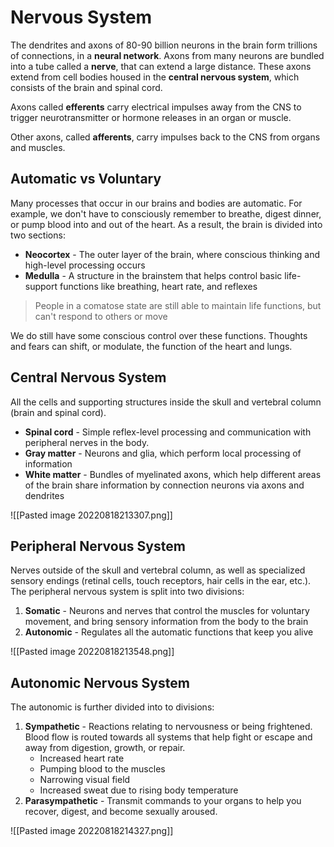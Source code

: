 # Nervous System
The dendrites and axons of 80-90 billion neurons in the brain form trillions of connections, in a **neural network**. Axons from many neurons are bundled into a tube called a **nerve**, that can extend a large distance. These axons extend from cell bodies housed in the **central nervous system**, which consists of the brain and spinal cord.

Axons called **efferents** carry electrical impulses away from the CNS to trigger neurotransmitter or hormone releases in an organ or muscle.

Other axons, called **afferents**, carry impulses back to the CNS from organs and muscles.

## Automatic vs Voluntary
Many processes that occur in our brains and bodies are automatic. For example, we don't have to consciously remember to breathe, digest dinner, or pump blood into and out of the heart. As a result, the brain is divided into two sections:
* **Neocortex** - The outer layer of the brain, where conscious thinking and high-level processing occurs
* **Medulla** - A structure in the brainstem that helps control basic life-support functions like breathing, heart rate, and reflexes
> People in a comatose state are still able to maintain life functions, but can't respond to others or move

We do still have some conscious control over these functions. Thoughts and fears can shift, or modulate, the function of the heart and lungs.

## Central Nervous System
All the cells and supporting structures inside the skull and vertebral column (brain and spinal cord).
* **Spinal cord** - Simple reflex-level processing and communication with peripheral nerves in the body.
* **Gray matter** - Neurons and glia, which perform local processing of information
* **White matter** - Bundles of myelinated axons, which help different areas of the brain share information by connection neurons via axons and dendrites

![[Pasted image 20220818213307.png]]

## Peripheral Nervous System
Nerves outside of the skull and vertebral column, as well as specialized sensory endings (retinal cells, touch receptors, hair cells in the ear, etc.). The peripheral nervous system is split into two divisions:
1. **Somatic** - Neurons and nerves that control the muscles for voluntary movement, and bring sensory information from the body to the brain
2. **Autonomic** - Regulates all the automatic functions that keep you alive

![[Pasted image 20220818213548.png]]

## Autonomic Nervous System
The autonomic is further divided into to divisions:
1. **Sympathetic** - Reactions relating to nervousness or being frightened. Blood flow is routed towards all systems that help fight or escape and away from digestion, growth, or repair.
	* Increased heart rate
	* Pumping blood to the muscles
	* Narrowing visual field
	* Increased sweat due to rising body temperature
2. **Parasympathetic** - Transmit commands to your organs to help you recover, digest, and become sexually aroused. 

![[Pasted image 20220818214327.png]]